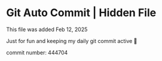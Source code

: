 # Git Auto Commit | Hidden File

This file was added Feb 12, 2025

Just for fun and keeping my daily git commit active 🤪

commit number: 444704

